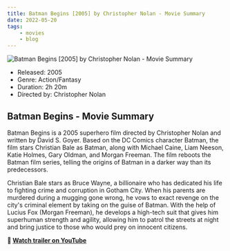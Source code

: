 ```yaml
---
title: Batman Begins [2005] by Christopher Nolan - Movie Summary
date: 2022-05-20
tags:
    - movies
    - blog
---
```


![Batman Begins [2005] by Christopher Nolan - Movie Summary](&#x2F;images&#x2F;movie-batman-begins.jpg)

- Released: 2005
- Genre: Action&#x2F;Fantasy
- Duration: 2h 20m
- Directed by: Christopher Nolan

## Batman Begins - Movie Summary

Batman Begins is a 2005 superhero film directed by Christopher Nolan and written by David S. Goyer. Based on the DC Comics character Batman, the film stars Christian Bale as Batman, along with Michael Caine, Liam Neeson, Katie Holmes, Gary Oldman, and Morgan Freeman. The film reboots the Batman film series, telling the origins of Batman in a darker way than its predecessors.

Christian Bale stars as Bruce Wayne, a billionaire who has dedicated his life to fighting crime and corruption in Gotham City. When his parents are murdered during a mugging gone wrong, he vows to exact revenge on the city&#39;s criminal element by taking on the guise of Batman. With the help of Lucius Fox (Morgan Freeman), he develops a high-tech suit that gives him superhuman strength and agility, allowing him to patrol the streets at night and bring justice to those who would prey on innocent citizens.

**🎥 [Watch trailer on YouTube](https:&#x2F;&#x2F;www.youtube.com&#x2F;watch?v&#x3D;QhPqez3CwiM)**

